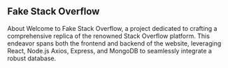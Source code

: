 ## Fake Stack Overflow
About
Welcome to Fake Stack Overflow, a project dedicated to crafting a comprehensive replica of the renowned Stack Overflow platform. This endeavor spans both the frontend and backend of the website, leveraging React, Node.js Axios, Express, and MongoDB to seamlessly integrate a robust database.
